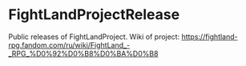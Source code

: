 # FightLandProjectRelease
Public releases of FightLandProject.
Wiki of project: https://fightland-rpg.fandom.com/ru/wiki/FightLand_-_RPG_%D0%92%D0%B8%D0%BA%D0%B8
